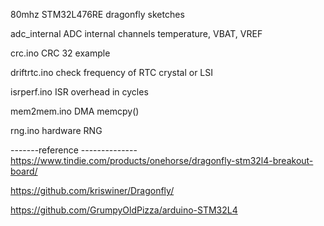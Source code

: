  80mhz STM32L476RE dragonfly sketches

adc_internal   ADC internal channels temperature, VBAT, VREF

crc.ino		   CRC 32 example

driftrtc.ino   check frequency of RTC crystal or LSI

isrperf.ino    ISR overhead in cycles

mem2mem.ino    DMA memcpy()

rng.ino        hardware RNG


-------reference --------------
https://www.tindie.com/products/onehorse/dragonfly-stm32l4-breakout-board/

https://github.com/kriswiner/Dragonfly/

https://github.com/GrumpyOldPizza/arduino-STM32L4
